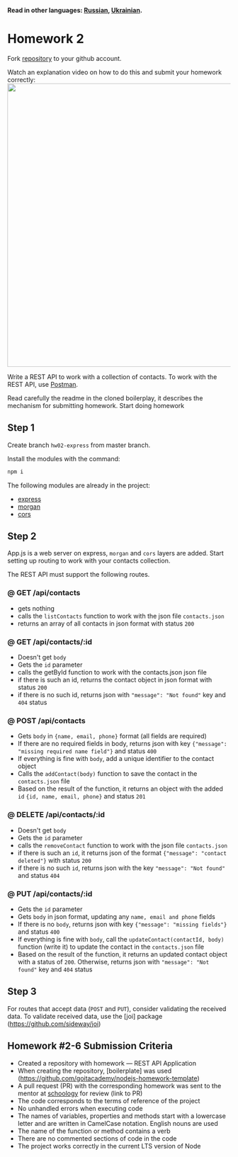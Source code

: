 **Read in other languages: [Russian](README.md), [Ukrainian](README.ua.md).**

# Homework 2

Fork [repository](https://github.com/goitacademy/nodejs-homework-template) to your github account.

Watch an explanation video on how to do this and submit your homework correctly: [<img src="./js.png" width="640">](https://www.youtube.com/watch?v=wabSW_sz_cM 'Explanation' )

Write a REST API to work with a collection of contacts. To work with the REST API, use [Postman](https://www.getpostman.com/).

Read carefully the readme in the cloned boilerplay, it describes the mechanism for submitting homework. Start doing homework

## Step 1

Create branch `hw02-express` from master branch.

Install the modules with the command:

```bash
npm i
```

The following modules are already in the project:

- [express](https://www.npmjs.com/package/express)
- [morgan](https://www.npmjs.com/package/morgan)
- [cors](https://www.npmjs.com/package/cors)

## Step 2

App.js is a web server on express, `morgan` and `cors` layers are added. Start setting up routing to work with your contacts collection.

The REST API must support the following routes.

### @ GET /api/contacts

- gets nothing
- calls the `listContacts` function to work with the json file `contacts.json`
- returns an array of all contacts in json format with status `200`

### @ GET /api/contacts/:id

- Doesn't get `body`
- Gets the `id` parameter
- calls the getById function to work with the contacts.json json file
- if there is such an id, returns the contact object in json format with status `200`
- if there is no such id, returns json with `"message": "Not found"` key and `404` status

### @ POST /api/contacts

- Gets `body` in `{name, email, phone}` format (all fields are required)
- If there are no required fields in body, returns json with key `{"message": "missing required name field"}` and status `400`
- If everything is fine with `body`, add a unique identifier to the contact object
- Calls the `addContact(body)` function to save the contact in the `contacts.json` file
- Based on the result of the function, it returns an object with the added `id` `{id, name, email, phone}` and status `201`

### @ DELETE /api/contacts/:id

- Doesn't get `body`
- Gets the `id` parameter
- calls the `removeContact` function to work with the json file `contacts.json`
- if there is such an `id`, it returns json of the format `{"message": "contact deleted"}` with status `200`
- if there is no such `id`, returns json with the key `"message": "Not found"` and status `404`

### @ PUT /api/contacts/:id

- Gets the `id` parameter
- Gets `body` in json format, updating any `name, email and phone` fields
- If there is no `body`, returns json with key `{"message": "missing fields"}` and status `400`
- If everything is fine with `body`, call the `updateContact(contactId, body)` function (write it) to update the contact in the `contacts.json` file
- Based on the result of the function, it returns an updated contact object with a status of `200`. Otherwise, returns json with `"message": "Not found"` key and `404` status

## Step 3

For routes that accept data (`POST` and `PUT`), consider validating the received data. To validate received data, use the [joi] package (https://github.com/sideway/joi)

## Homework #2-6 Submission Criteria

- Created a repository with homework &mdash; REST API Application
- When creating the repository, [boilerplate] was used (https://github.com/goitacademy/nodejs-homework-template)
- A pull request (PR) with the corresponding homework was sent to the mentor at [schoology](https://app.schoology.com/login) for review (link to PR)
- The code corresponds to the terms of reference of the project
- No unhandled errors when executing code
- The names of variables, properties and methods start with a lowercase letter and are written in CamelCase notation. English nouns are used
- The name of the function or method contains a verb
- There are no commented sections of code in the code
- The project works correctly in the current LTS version of Node
